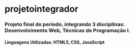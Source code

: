 # projetointegrador
### Projeto final do período, integrando 3 disciplinas: Desenvolvimento Web, Técnicas de Programação I.
#### Linguagens Utilizadas: **HTML5, CSS, JavaScript**
